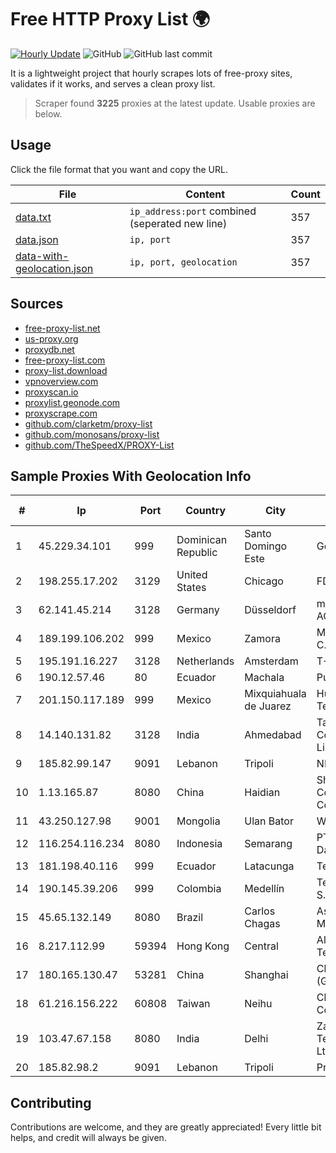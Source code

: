 
# Free HTTP Proxy List 🌍

[![Hourly Update](https://github.com/mertguvencli/http-proxy-list/actions/workflows/main.yml/badge.svg?branch=main)](https://github.com/mertguvencli/http-proxy-list/actions/workflows/main.yml)
![GitHub](https://img.shields.io/github/license/mertguvencli/http-proxy-list)
![GitHub last commit](https://img.shields.io/github/last-commit/mertguvencli/http-proxy-list)

It is a lightweight project that hourly scrapes lots of free-proxy sites, validates if it works, and serves a clean proxy list.


> Scraper found **3225** proxies at the latest update. Usable proxies are below.

## Usage

Click the file format that you want and copy the URL.


|File|Content|Count|
|----|-------|-----|
|[data.txt](https://raw.githubusercontent.com/mertguvencli/http-proxy-list/main/proxy-list/data.txt)|`ip_address:port` combined (seperated new line)|357|
|[data.json](https://raw.githubusercontent.com/mertguvencli/http-proxy-list/main/proxy-list/data.json)|`ip, port`|357|
|[data-with-geolocation.json](https://raw.githubusercontent.com/mertguvencli/http-proxy-list/main/proxy-list/data-with-geolocation.json)|`ip, port, geolocation`|357|

## Sources

* [free-proxy-list.net](https://free-proxy-list.net)
* [us-proxy.org](https://www.us-proxy.org)
* [proxydb.net](http://proxydb.net)
* [free-proxy-list.com](https://free-proxy-list.com/?page=&port=&type%5B%5D=http&type%5B%5D=https&up_time=0&search=Search)
* [proxy-list.download](https://www.proxy-list.download/HTTP)
* [vpnoverview.com](https://vpnoverview.com/privacy/anonymous-browsing/free-proxy-servers)
* [proxyscan.io](https://www.proxyscan.io)
* [proxylist.geonode.com](https://proxylist.geonode.com/api/proxy-list?limit=300&page=1&sort_by=lastChecked&sort_type=desc&protocols=http,https)
* [proxyscrape.com](https://api.proxyscrape.com/v2/?request=displayproxies&protocol=http&timeout=10000&country=all&ssl=all&anonymity=all)
* [github.com/clarketm/proxy-list](https://raw.githubusercontent.com/clarketm/proxy-list/master/proxy-list-raw.txt)
* [github.com/monosans/proxy-list](https://raw.githubusercontent.com/monosans/proxy-list/main/proxies/http.txt)
* [github.com/TheSpeedX/PROXY-List](https://raw.githubusercontent.com/TheSpeedX/PROXY-List/master/http.txt)


## Sample Proxies With Geolocation Info

|#|Ip|Port|Country|City|Internet Service Provider|
|-|--|----|-------|----|-------------------------|
|1|45.229.34.101|999|Dominican Republic|Santo Domingo Este|Gold Data C.A.|
|2|198.255.17.202|3129|United States|Chicago|FDCservers.net|
|3|62.141.45.214|3128|Germany|Düsseldorf|myLoc managed IT AG|
|4|189.199.106.202|999|Mexico|Zamora|Mega Cable, S.A. de C.V.|
|5|195.191.16.227|3128|Netherlands|Amsterdam|T-Mobile Thuis BV|
|6|190.12.57.46|80|Ecuador|Machala|Puntonet S.A.|
|7|201.150.117.189|999|Mexico|Mixquiahuala de Juarez|Hulux Telecomunicaciones|
|8|14.140.131.82|3128|India|Ahmedabad|Tata Communications Limited|
|9|185.82.99.147|9091|Lebanon|Tripoli|NET 360 S.A.R.L|
|10|1.13.165.87|8080|China|Haidian|Shenzhen Tencent Computer Systems Company Limited|
|11|43.250.127.98|9001|Mongolia|Ulan Bator|Wicom Networks|
|12|116.254.116.234|8080|Indonesia|Semarang|PT Media Sarana Data|
|13|181.198.40.116|999|Ecuador|Latacunga|Telconet S.A|
|14|190.145.39.206|999|Colombia|Medellín|Telmex Colombia S.A.|
|15|45.65.132.149|8080|Brazil|Carlos Chagas|Aspeednet Telecom ME|
|16|8.217.112.99|59394|Hong Kong|Central|Alibaba (US) Technology Co., Ltd.|
|17|180.165.130.47|53281|China|Shanghai|China Telecom (Group)|
|18|61.216.156.222|60808|Taiwan|Neihu|Chunghwa Telecom Co., Ltd.|
|19|103.47.67.158|8080|India|Delhi|Zapbytes Technologies Pvt. Ltd|
|20|185.82.98.2|9091|Lebanon|Tripoli|Protected|



## Contributing

Contributions are welcome, and they are greatly appreciated! Every
little bit helps, and credit will always be given.

